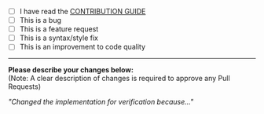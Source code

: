<!--
Complete these steps before submitting a pull request:
This section will not appear in the preview.

1. Fork the repository and create a new branch based on master
2. Ensure that your code has adequate test coverage for all new functionality
3. Make sure the test suite passes
4. Label the pull request where appropriate: bug, duplicate, enhancement, etc.
5. Submit your request with a short title and a clear explanation of the changes.

Please mark with an [X] and fill in all items that relate to your issue:

-->

- [ ] I have read the [CONTRIBUTION GUIDE][contributing]
- [ ] This is a bug
- [ ] This is a feature request
- [ ] This is a syntax/style fix
- [ ] This is an improvement to code quality

---

**Please describe your changes below:**  
(Note: A clear description of changes is required to approve any Pull Requests)

_"Changed the implementation for verification because..."_




[contributing]: http://dellemc-symphony.readthedocs.io/en/latest/contributingtosymphony.html
